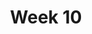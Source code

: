 ---
title: Week 10
days:
  - date: 2023-03-20
    events:
      "**Lecture 24**{: .label .label-lec} Inference about a Population Mean":
        "Ch. 17"
  - date: 2023-03-22
    events:
      "**Lecture 25**{: .label .label-lec} Lec con.":
      "**Lab 8**{: .label .label-lab} T-Tests (Due Apr. 4)":
      "**Homework 8**{: .label .label-hw} on Datahub":
  - date: 2023-03-24
    events:
      "**Lecture 26**{: .label .label-lec} Lec con.": 
      "**Quiz 7**{: .label .label-quiz} on Gradescope (Due Mar. 25, 12:00 PM PST)":
      "**Data Project**{: .label .label-proj} Data Skills Demonstration Part II (Due 10:00 PM PST)":
---